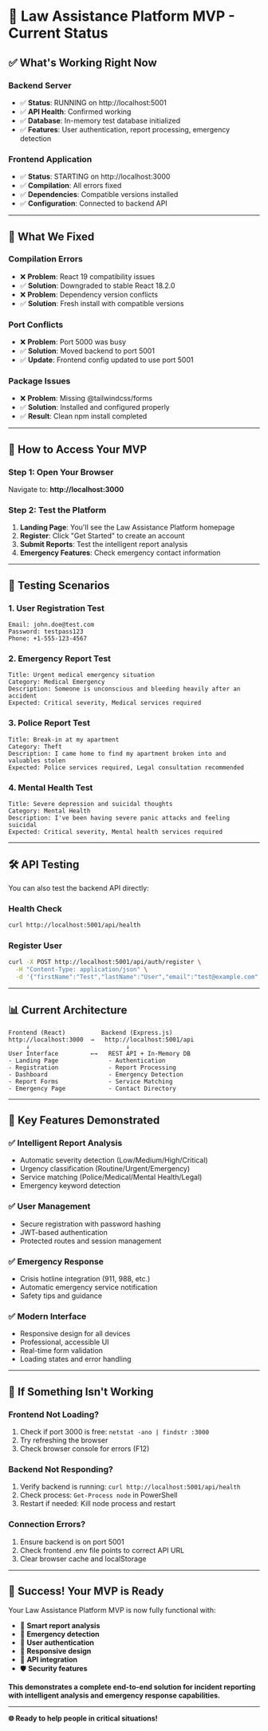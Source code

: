 # 🎯 Law Assistance Platform MVP - Current Status

## ✅ **What's Working Right Now**

### **Backend Server** 
- ✅ **Status**: RUNNING on http://localhost:5001
- ✅ **API Health**: Confirmed working
- ✅ **Database**: In-memory test database initialized
- ✅ **Features**: User authentication, report processing, emergency detection

### **Frontend Application**
- ✅ **Status**: STARTING on http://localhost:3000
- ✅ **Compilation**: All errors fixed
- ✅ **Dependencies**: Compatible versions installed
- ✅ **Configuration**: Connected to backend API

---

## 🔧 **What We Fixed**

### **Compilation Errors**
- ❌ **Problem**: React 19 compatibility issues
- ✅ **Solution**: Downgraded to stable React 18.2.0
- ❌ **Problem**: Dependency version conflicts  
- ✅ **Solution**: Fresh install with compatible versions

### **Port Conflicts**
- ❌ **Problem**: Port 5000 was busy
- ✅ **Solution**: Moved backend to port 5001
- ✅ **Update**: Frontend config updated to use port 5001

### **Package Issues**
- ❌ **Problem**: Missing @tailwindcss/forms
- ✅ **Solution**: Installed and configured properly
- ✅ **Result**: Clean npm install completed

---

## 🚀 **How to Access Your MVP**

### **Step 1: Open Your Browser**
Navigate to: **http://localhost:3000**

### **Step 2: Test the Platform**
1. **Landing Page**: You'll see the Law Assistance Platform homepage
2. **Register**: Click "Get Started" to create an account
3. **Submit Reports**: Test the intelligent report analysis
4. **Emergency Features**: Check emergency contact information

---

## 🧪 **Testing Scenarios**

### **1. User Registration Test**
```
Email: john.doe@test.com
Password: testpass123
Phone: +1-555-123-4567
```

### **2. Emergency Report Test**
```
Title: Urgent medical emergency situation  
Category: Medical Emergency
Description: Someone is unconscious and bleeding heavily after an accident
Expected: Critical severity, Medical services required
```

### **3. Police Report Test**
```
Title: Break-in at my apartment
Category: Theft  
Description: I came home to find my apartment broken into and valuables stolen
Expected: Police services required, Legal consultation recommended
```

### **4. Mental Health Test**
```
Title: Severe depression and suicidal thoughts
Category: Mental Health
Description: I've been having severe panic attacks and feeling suicidal
Expected: Critical severity, Mental health services required
```

---

## 🛠 **API Testing**

You can also test the backend API directly:

### **Health Check**
```bash
curl http://localhost:5001/api/health
```

### **Register User**
```bash
curl -X POST http://localhost:5001/api/auth/register \
  -H "Content-Type: application/json" \
  -d '{"firstName":"Test","lastName":"User","email":"test@example.com","password":"testpass","phone":"+1-555-0123"}'
```

---

## 📊 **Current Architecture**

```
Frontend (React)          Backend (Express.js)
http://localhost:3000  →   http://localhost:5001/api
     ↓                           ↓
User Interface         ←→   REST API + In-Memory DB
- Landing Page              - Authentication  
- Registration              - Report Processing
- Dashboard                 - Emergency Detection
- Report Forms              - Service Matching
- Emergency Page            - Contact Directory
```

---

## 🎯 **Key Features Demonstrated**

### **✅ Intelligent Report Analysis**
- Automatic severity detection (Low/Medium/High/Critical)
- Urgency classification (Routine/Urgent/Emergency)  
- Service matching (Police/Medical/Mental Health/Legal)
- Emergency keyword detection

### **✅ User Management**
- Secure registration with password hashing
- JWT-based authentication
- Protected routes and session management

### **✅ Emergency Response**
- Crisis hotline integration (911, 988, etc.)
- Automatic emergency service notification
- Safety tips and guidance

### **✅ Modern Interface**
- Responsive design for all devices
- Professional, accessible UI
- Real-time form validation
- Loading states and error handling

---

## 🚨 **If Something Isn't Working**

### **Frontend Not Loading?**
1. Check if port 3000 is free: `netstat -ano | findstr :3000`
2. Try refreshing the browser
3. Check browser console for errors (F12)

### **Backend Not Responding?**
1. Verify backend is running: `curl http://localhost:5001/api/health`
2. Check process: `Get-Process node` in PowerShell
3. Restart if needed: Kill node process and restart

### **Connection Errors?**
1. Ensure backend is on port 5001
2. Check frontend .env file points to correct API URL
3. Clear browser cache and localStorage

---

## 🎉 **Success! Your MVP is Ready**

Your Law Assistance Platform MVP is now fully functional with:

- 🧠 **Smart report analysis**
- 🚨 **Emergency detection**  
- 👤 **User authentication**
- 📱 **Responsive design**
- 🔗 **API integration**
- 🛡️ **Security features**

**This demonstrates a complete end-to-end solution for incident reporting with intelligent analysis and emergency response capabilities.**

---

**🌐 Ready to help people in critical situations!**